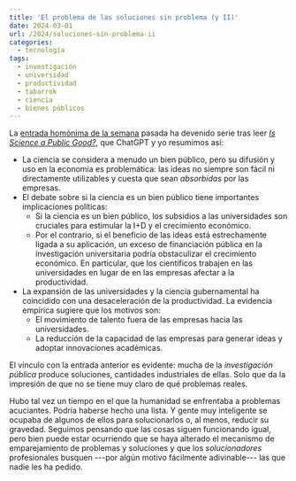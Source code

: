 ```yaml
---
title: 'El problema de las soluciones sin problema (y II)'
date: 2024-03-01
url: /2024/soluciones-sin-problema-ii
categories:
  - tecnología
tags:
  - investigación
  - universidad
  - productividad
  - tabarrok
  - ciencia
  - bienes públicos
---
```


La [entrada homónima de la semana](/2024/soluciones-sin-problema/) pasada ha devenido serie tras leer [_Is Science a Public Good?_](https://marginalrevolution.com/marginalrevolution/2024/02/is-science-a-public-good.html), que ChatGPT y yo resumimos así:

- La ciencia se considera a menudo un bien público, pero su difusión y uso en la economía es problemática: las ideas no siempre son fácil ni directamente utilizables y cuesta que sean _absorbidas_ por las empresas.
- El debate sobre si la ciencia es un bien público tiene importantes implicaciones políticas:
    - Si la ciencia es un bien público, los subsidios a las universidades son cruciales para estimular la I+D y el crecimiento económico.
    - Por el contrario, si el beneficio de las ideas está estrechamente ligada a su aplicación, un exceso de financiación pública en la investigación universitaria podría obstaculizar el crecimiento económico. En particular, que los científicos trabajen en las universidades en lugar de en las empresas afectar a la productividad.
- La expansión de las universidades y la ciencia gubernamental ha coincidido con una desaceleración de la productividad. La evidencia empírica sugiere que los motivos son:
  - El movimiento de talento fuera de las empresas hacia las universidades.
  - La reducción de la capacidad de las empresas para generar ideas y adoptar innovaciones académicas.

El vínculo con la entrada anterior es evidente: mucha de la _investigación pública_ produce soluciones, cantidades industriales de ellas. Solo que da la impresión de que no se tiene muy claro de qué problemas reales.

Hubo tal vez un tiempo en el que la humanidad se enfrentaba a problemas acuciantes. Podría haberse hecho una lista. Y gente muy inteligente se ocupaba de algunos de ellos para solucionarlos o, al menos, reducir su gravedad. Seguimos pensando que las cosas siguen funcionando igual, pero bien puede estar ocurriendo que se haya alterado el mecanismo de emparejamiento de problemas y soluciones y que los _solucionadores_ profesionales busquen ---por algún motivo fácilmente adivinable--- las que nadie les ha pedido.